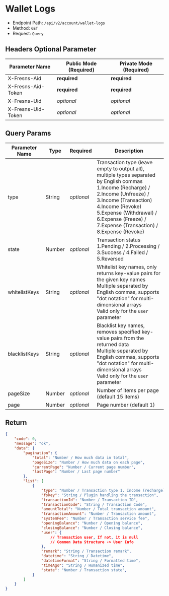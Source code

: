 # Wallet Logs

- Endpoint Path: `/api/v2/account/wallet-logs`
- Method: `GET`
- Request: `Query`

## Headers Optional Parameter

| Parameter Name | Public Mode (Required) | Private Mode (Required) |
| --- | --- | --- |
| X-Fresns-Aid | **required** | **required** |
| X-Fresns-Aid-Token | **required** | **required** |
| X-Fresns-Uid | *optional* | *optional* |
| X-Fresns-Uid-Token | *optional* | *optional* |

## Query Params

| Parameter Name | Type | Required | Description |
| --- | --- | --- | --- |
| type | String | *optional* | Transaction type (leave empty to output all), multiple types separated by English commas<br>1.Income (Recharge) / 2.Income (Unfreeze) / 3.Income (Transaction) 4.Income (Revoke) <br> 5.Expense (Withdrawal) / 6.Expense (Freeze) / 7.Expense (Transaction) / 8.Expense (Revoke) |
| state | Number | *optional* | Transaction status<br>1.Pending / 2.Processing / 3.Success / 4.Failed / 5.Reversed |
| whitelistKeys | String | *optional* | Whitelist key names, only returns key-value pairs for the given key names<br>Multiple separated by English commas, supports "dot notation" for multi-dimensional arrays<br>Valid only for the `user` parameter |
| blacklistKeys | String | *optional* | Blacklist key names, removes specified key-value pairs from the returned data<br>Multiple separated by English commas, supports "dot notation" for multi-dimensional arrays<br>Valid only for the `user` parameter |
| pageSize | Number | *optional* | Number of items per page (default 15 items) |
| page | Number | *optional* | Page number (default 1) |

## Return

```json
{
    "code": 0,
    "message": "ok",
    "data": {
        "pagination": {
            "total": "Number / How much data in total",
            "pageSize": "Number / How much data on each page",
            "currentPage": "Number / Current page number",
            "lastPage": "Number / Last page number"
        },
        "list": [
            {
                "type": "Number / Transaction type 1. Income (recharge) 2. Income (unfreeze) 3. Income (transaction) 4. Expense (withdrawal) 5. Expense (freeze) 6. Expense (transaction)",
                "fskey": "String / Plugin handling the transaction",
                "transactionId": "Number / Transaction ID",
                "transactionCode": "String / Transaction Code",
                "amountTotal": "Number / Total transaction amount",
                "transactionAmount": "Number / Transaction amount",
                "systemFee": "Number / Transaction service fee",
                "openingBalance": "Number / Opening balance",
                "closingBalance": "Number / Closing balance",
                "user": {
                    // Transaction user, If not, it is null
                    // Common Data Structure -> User Info
                },
                "remark": "String / Transaction remark",
                "datetime": "String / Datetime",
                "datetimeFormat": "String / Formatted time",
                "timeAgo": "String / Humanized time",
                "state": "Number / Transaction state",
            }
        ]
    }
}
```
